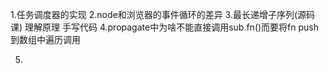 1.任务调度器的实现
2.node和浏览器的事件循环的差异
3.最长递增子序列(源码课) 理解原理 手写代码
4.propagate中为啥不能直接调用sub.fn()而要将fn push到数组中遍历调用

5.